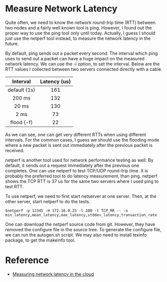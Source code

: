 # Measure Network Latency


Quite often, we need to know the network round-trip time (RTT) between two nodes
and a fairly well known tool is ping. However, I found out the proper way to use the ping tool  only until today. Actually, I guess I should just use the netperf tool instead, to measure the network latency in the future. 

By default, ping sends out a packet every second. 
The interval which ping uses to send out a packet can have a huge impact
on the measured network latency. We can use the -i option, to set the interval.
Below are the RTT values I collected between two servers connected directly with
a cable.

| Interval | Latency (us) |
| :------: |  :-----------: |
| default (1s)    |  161       |
| 200 ms     |   132       |
| 20 ms| 130 |
| 2 ms     |    73    |
| flood (-f)| 22 |

As we can see, one can get very different RTTs when using different intervals.
For the common cases, I guess we should use the flooding mode where 
a new packet is sent out immediately after the previous packet is received. 

netperf is another tool used for network performance testing as well. 
By default, it sends out a request immediately after the previous one completes.
One can use netperf to test TCP/UDP round-trip time.  It is probably the preferred tool to do latency measurement, than ping. netperf shows the TCP RTT is 37 us for the same two servers where I used ping to test RTT. 

To use netperf, we need to first start netserver at one server. 
Then, at the other server, start netperf to do the tests. 

    $netperf -p 12345 -H 172.16.0.25 -l 100 -t TCP_RR -- -o min_latency,mean_latency,max_latency,stddev_latency,transaction_rate

One can download the netperf source code from git. However, 
they have removed the configure file in the source tree. 
To generate the configure file, we can run the autogen.sh script. 
We may also need to install texinfo package, to get the makeinfo tool. 

# Reference
* [Measuring network latency in the cloud](https://cloud.google.com/blog/products/networking/using-netperf-and-ping-to-measure-network-latency)

